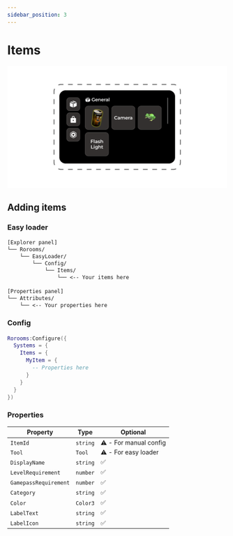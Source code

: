 ```yaml
---
sidebar_position: 3
---
```


# Items

![Items menu](menu.png)

## Adding items

### Easy loader

```
[Explorer panel]
└── Rorooms/
    └── EasyLoader/
        └── Config/
            └── Items/
                └── <-- Your items here

[Properties panel]
└── Attributes/
    └── <-- Your properties here
```

### Config

```lua
Rorooms:Configure({
  Systems = {
    Items = {
      MyItem = {
        -- Properties here
      }
    }
  }
})
```

### Properties

| Property              | Type     | Optional              |
| --------------------- | -------- | --------------------- |
| `ItemId`              | `string` | ⚠️ - For manual config |
| `Tool`                | `Tool`   | ⚠️ - For easy loader   |
| `DisplayName`         | `string` | ✅                     |
| `LevelRequirement`    | `number` | ✅                     |
| `GamepassRequirement` | `number` | ✅                     |
| `Category`            | `string` | ✅                     |
| `Color`               | `Color3` | ✅                     |
| `LabelText`           | `string` | ✅                     |
| `LabelIcon`           | `string` | ✅                     |